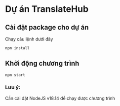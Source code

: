 # Dự án TranslateHub

## Cài đặt package cho dự án

Chạy câu lệnh dưới đây

```bash
npm install
```

## Khởi động chương trình

```bash
npm start
```

### Lưu ý:

Cần cài đặt NodeJS v18.14 để chạy được chương trình
